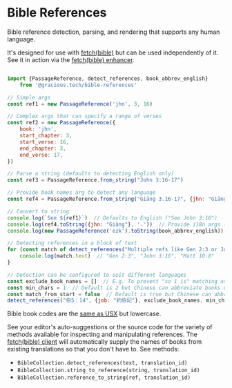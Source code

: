# Bible References

Bible reference detection, parsing, and rendering that supports any human language.

It's designed for use with [fetch(bible)](https://fetch.bible) but can be used independently of it. See it in action via the [fetch(bible) enhancer](https://fetch.bible/access/enhancer/).


```js

import {PassageReference, detect_references, book_abbrev_english}
    from '@gracious.tech/bible-references'

// Simple args
const ref1 = new PassageReference('jhn', 3, 16)

// Complex args that can specify a range of verses
const ref2 = new PassageReference({
    book: 'jhn',
    start_chapter: 3,
    start_verse: 16,
    end_chapter: 3,
    end_verse: 17,
})

// Parse a string (defaults to detecting English only)
const ref3 = PassageReference.from_string("John 3:16-17")

// Provide book names arg to detect any language
const ref4 = PassageReference.from_string("Giăng 3.16-17", {jhn: "Giăng"})

// Convert to string
console.log(`See ${ref1}`)  // Defaults to English ("See John 3:16")
console.log(ref4.toString({jhn: "Giăng"}, '.'))  // Provide i18n args ("Giăng 3.16-17")
console.log(new PassageReference('ezk').toString(book_abbrev_english))  // Abbrev. names ("Ezek")

// Detecting references in a block of text
for (const match of detect_references("Multiple refs like Gen 2:3 or John 3:16 and Matt 10:8")){
    console.log(match.text)  // "Gen 2:3", "John 3:16", "Matt 10:8"
}

// Detection can be configured to suit different languages
const exclude_book_names = []  // E.g. To prevent "so 1 is" matching as "Song of Songs 1" add "so"
const min_chars = 1  // Default is 2 but Chinese can abbreviate books down to a single character
const match_from_start = false  // Default is true but Chinese can abbreviate using a middle char
detect_references("伯5：14", {job: "約伯記"}, exclude_book_names, min_chars, match_from_start)

```

Bible book codes are the [same as USX](https://ubsicap.github.io/usx/vocabularies.html#usx-vocab-bookcode) but lowercase.

See your editor's auto-suggestions or the source code for the variety of methods available for
inspecting and manipulating references. The [fetch(bible) client](https://fetch.bible/access/client/) will automatically supply the names of books from existing translations so that you don't have to. See methods:

 * `BibleCollection.detect_references(text, translation_id)`
 * `BibleCollection.string_to_reference(string, translation_id)`
 * `BibleCollection.reference_to_string(ref, translation_id)`
